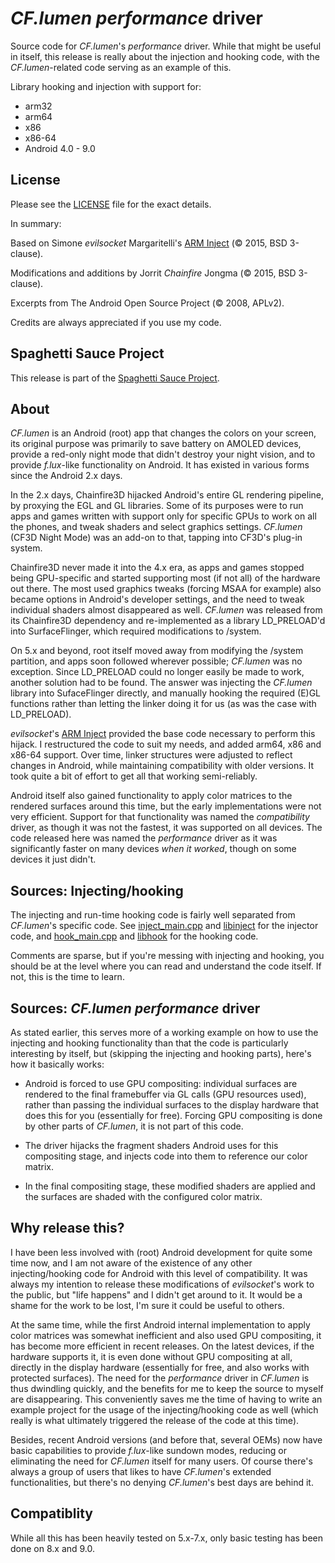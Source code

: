 # *CF.lumen* *performance* driver

Source code for *CF.lumen*'s *performance* driver. While that might be
useful in itself, this release is really about the injection and
hooking code, with the *CF.lumen*-related code serving as an example of
this.

Library hooking and injection with support for:
- arm32
- arm64
- x86
- x86-64
- Android 4.0 - 9.0

## License

Please see the [LICENSE](LICENSE) file for the exact details.

In summary:

Based on Simone *evilsocket* Margaritelli's [ARM Inject](https://github.com/evilsocket/arminject) (&copy; 2015, BSD 3-clause).

Modifications and additions by Jorrit *Chainfire* Jongma (&copy; 2015, BSD 3-clause).

Excerpts from The Android Open Source Project (&copy; 2008, APLv2).

Credits are always appreciated if you use my code.

## Spaghetti Sauce Project

This release is part of the [Spaghetti Sauce Project](https://github.com/Chainfire/spaghetti_sauce_project).

## About

*CF.lumen* is an Android (root) app that changes the colors on your
screen, its original purpose was primarily to save battery on AMOLED
devices, provide a red-only night mode that didn't destroy your night
vision, and to provide *f.lux*-like functionality on Android. It has
existed in various forms since the Android 2.x days.

In the 2.x days, Chainfire3D hijacked Android's entire GL rendering
pipeline, by proxying the EGL and GL libraries. Some of its purposes
were to run apps and games written with support only for specific GPUs
to work on all the phones, and tweak shaders and select graphics
settings. *CF.lumen* (CF3D Night Mode) was an add-on to that, tapping into
CF3D's plug-in system.

Chainfire3D never made it into the 4.x era, as apps and games stopped
being GPU-specific and started supporting most (if not all) of the
hardware out there. The most used graphics tweaks (forcing MSAA for
example) also became options in Android's developer settings, and the
need to tweak individual shaders almost disappeared as well. *CF.lumen*
was released from its Chainfire3D dependency and re-implemented as
a library LD_PRELOAD'd into SurfaceFlinger, which required modifications
to /system.

On 5.x and beyond, root itself moved away from modifying the /system
partition, and apps soon followed wherever possible; *CF.lumen* was no
exception. Since LD_PRELOAD could no longer easily be made to work,
another solution had to be found. The answer was injecting the *CF.lumen*
library into SufaceFlinger directly, and manually hooking the required
(E)GL functions rather than letting the linker doing it for us (as was
the case with LD_PRELOAD).

*evilsocket*'s [ARM Inject](https://github.com/evilsocket/arminject)
provided the base code necessary to perform this hijack. I restructured
the code to suit my needs, and added arm64, x86 and x86-64 support.
Over time, linker structures were adjusted to reflect changes in
Android, while maintaining compatibility with older versions. It took
quite a bit of effort to get all that working semi-reliably.

Android itself also gained functionality to apply color matrices to
the rendered surfaces around this time, but the early implementations
were not very efficient. Support for that functionality was named the
*compatibility* driver, as though it was not the fastest, it was
supported on all devices. The code released here was named the
*performance* driver as it was significantly faster on many devices
*when it worked*, though on some devices it just didn't.

## Sources: Injecting/hooking

The injecting and run-time hooking code is fairly well separated
from *CF.lumen*'s specific code. See [inject_main.cpp](inject_main.cpp)
and [libinject](libinject) for the injector code, and
[hook_main.cpp](hook_main.cpp) and [libhook](libhook) for the hooking
code.

Comments are sparse, but if you're messing with injecting and hooking,
you should be at the level where you can read and understand the code
itself. If not, this is the time to learn.

## Sources: *CF.lumen* *performance* driver

As stated earlier, this serves more of a working example on how to
use the injecting and hooking functionality than that the code is
particularly interesting by itself, but (skipping the injecting and
hooking parts), here's how it basically works:

- Android is forced to use GPU compositing: individual surfaces are
rendered to the final framebuffer via GL calls (GPU resources used), 
rather than passing the individual surfaces to the display hardware
that does this for you (essentially for free). Forcing GPU compositing
is done by other parts of *CF.lumen*, it is not part of this code.

- The driver hijacks the fragment shaders Android uses for this 
compositing stage, and injects code into them to reference our
color matrix.

- In the final compositing stage, these modified shaders are applied
and the surfaces are shaded with the configured color matrix.

## Why release this?

I have been less involved with (root) Android development for quite
some time now, and I am not aware of the existence of any other 
injecting/hooking code for Android with this level of compatibility. 
It was always my intention to release these modifications of 
*evilsocket*'s work to the public, but "life happens" and I didn't 
get around to it. It would be a shame for the work to be lost, I'm
sure it could be useful to others.
 
At the same time, while the first Android internal implementation to
apply color matrices was somewhat inefficient and also used GPU
compositing, it has become more efficient in recent releases. On the
latest devices, if the hardware supports it, it is even done without
GPU compositing at all, directly in the display hardware (essentially
for free, and also works with protected surfaces). The need for the
*performance* driver in *CF.lumen* is thus dwindling quickly, and the
benefits for me to keep the source to myself are disappearing. This
conveniently saves me the time of having to write an example project
for the usage of the injecting/hooking code as well (which really is
what ultimately triggered the release of the code at this time).

Besides, recent Android versions (and before that, several OEMs) now
have basic capabilities to provide *f.lux*-like sundown modes, reducing
or eliminating the need for *CF.lumen* itself for many users. Of course
there's always a group of users that likes to have *CF.lumen*'s extended
functionalities, but there's no denying *CF.lumen*'s best days are
behind it.

## Compatiblity

While all this has been heavily tested on 5.x-7.x, only basic testing
has been done on 8.x and 9.0.
